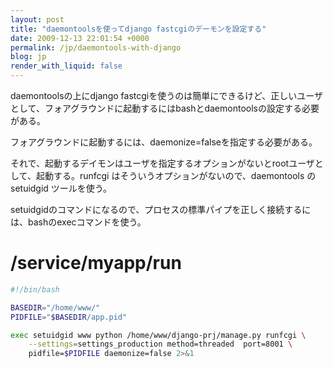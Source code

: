```yaml
---
layout: post
title: "daemontoolsを使ってdjango fastcgiのデーモンを設定する"
date: 2009-12-13 22:01:54 +0000
permalink: /jp/daemontools-with-django
blog: jp
render_with_liquid: false
---
```


daemontoolsの上にdjango
fastcgiを使うのは簡単にできるけど、正しいユーザとして、フォアグラウンドに起動するにはbashとdaemontoolsの設定する必要がある。

フォアグラウンドに起動するには、daemonize=falseを指定する必要がある。

それで、起動するデイモンはユーザを指定するオプションがないとrootユーザとして、起動する。runfcgi
はそういうオプションがないので、daemontools の setuidgid
ツールを使う。

setuidgidのコマンドになるので、プロセスの標準パイプを正しく接続するには、bashのexecコマンドを使う。

# /service/myapp/run

``` bash
#!/bin/bash

BASEDIR="/home/www/"
PIDFILE="$BASEDIR/app.pid"

exec setuidgid www python /home/www/django-prj/manage.py runfcgi \
    --settings=settings_production method=threaded  port=8001 \
    pidfile=$PIDFILE daemonize=false 2>&1
```
